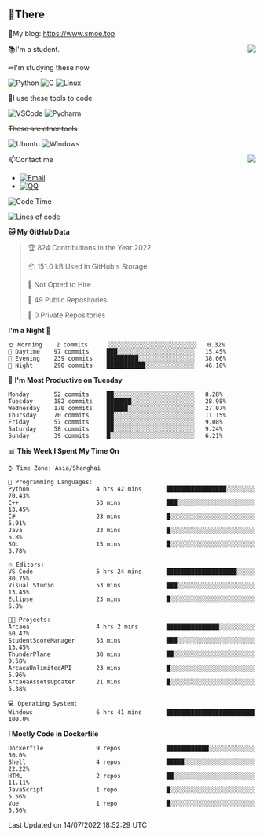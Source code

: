 
## 👏There

📰My blog: https://www.smoe.top

<img align="right" src="https://github-readme-stats.vercel.app/api/top-langs/?username=AkashiCoin"/>


📚I'm a student.

✏I'm studying these now

![Python](https://img.shields.io/badge/-Python-blue?style=flat-square&logo=Python&logoColor=fff)
![C](https://img.shields.io/badge/-C-585858?style=flat-square&logo=C&logoColor=fff)
![Linux](https://img.shields.io/badge/-Linux-black?style=flat-square&logo=Linux&logoColor=fff)

🔨I use these tools to code

![VSCode](https://img.shields.io/badge/-VSCode-blue?style=flat-square&logo=visualstudiocode&logoColor=fff)
![Pycharm](https://img.shields.io/badge/-Pycharm-green?style=flat-square&logo=pycharm&logoColor=fff)

 ~~These are other tools~~

![Ubuntu](https://img.shields.io/badge/-Ubuntu-orange?style=flat-square&logo=Ubuntu&logoColor=fff)
![Windows](https://img.shields.io/badge/-Windows-blue?style=flat-square&logo=Windows&logoColor=fff)

<img align="right" src="https://github-readme-stats.vercel.app/api?username=AkashiCoin" />


📫Contact me

* [![Email](https://img.shields.io/badge/Email-l1040186796@gmail.com-1?style=social&logoColor=fff)](mailto:l1040186796@gmail.com)
* [![QQ](https://img.shields.io/badge/QQ-1040186796-1?style=social&logoColor=fff)](tencent://AddContact/?fromId=45&fromSubId=1&subcmd=all&uin=1040186796&website=www.oicqzone.com)

<!--START_SECTION:waka-->
![Code Time](http://img.shields.io/badge/Code%20Time-0%20secs-blue)

![Lines of code](https://img.shields.io/badge/From%20Hello%20World%20I%27ve%20Written-5%20Thousand%20lines%20of%20code-blue)

**🐱 My GitHub Data** 

> 🏆 824 Contributions in the Year 2022
 > 
> 📦 151.0 kB Used in GitHub's Storage 
 > 
> 🚫 Not Opted to Hire
 > 
> 📜 49 Public Repositories 
 > 
> 🔑 0 Private Repositories  
 > 
**I'm a Night 🦉** 

```text
🌞 Morning    2 commits      ░░░░░░░░░░░░░░░░░░░░░░░░░   0.32% 
🌆 Daytime    97 commits     ███░░░░░░░░░░░░░░░░░░░░░░   15.45% 
🌃 Evening    239 commits    █████████░░░░░░░░░░░░░░░░   38.06% 
🌙 Night      290 commits    ███████████░░░░░░░░░░░░░░   46.18%

```
📅 **I'm Most Productive on Tuesday** 

```text
Monday       52 commits     ██░░░░░░░░░░░░░░░░░░░░░░░   8.28% 
Tuesday      182 commits    ███████░░░░░░░░░░░░░░░░░░   28.98% 
Wednesday    170 commits    ██████░░░░░░░░░░░░░░░░░░░   27.07% 
Thursday     70 commits     ██░░░░░░░░░░░░░░░░░░░░░░░   11.15% 
Friday       57 commits     ██░░░░░░░░░░░░░░░░░░░░░░░   9.08% 
Saturday     58 commits     ██░░░░░░░░░░░░░░░░░░░░░░░   9.24% 
Sunday       39 commits     █░░░░░░░░░░░░░░░░░░░░░░░░   6.21%

```


📊 **This Week I Spent My Time On** 

```text
⌚︎ Time Zone: Asia/Shanghai

💬 Programming Languages: 
Python                   4 hrs 42 mins       █████████████████░░░░░░░░   70.43% 
C++                      53 mins             ███░░░░░░░░░░░░░░░░░░░░░░   13.45% 
C#                       23 mins             █░░░░░░░░░░░░░░░░░░░░░░░░   5.91% 
Java                     23 mins             █░░░░░░░░░░░░░░░░░░░░░░░░   5.8% 
SQL                      15 mins             █░░░░░░░░░░░░░░░░░░░░░░░░   3.78%

🔥 Editors: 
VS Code                  5 hrs 24 mins       ████████████████████░░░░░   80.75% 
Visual Studio            53 mins             ███░░░░░░░░░░░░░░░░░░░░░░   13.45% 
Eclipse                  23 mins             █░░░░░░░░░░░░░░░░░░░░░░░░   5.8%

🐱‍💻 Projects: 
Arcaea                   4 hrs 2 mins        ███████████████░░░░░░░░░░   60.47% 
StudentScoreManager      53 mins             ███░░░░░░░░░░░░░░░░░░░░░░   13.45% 
ThunderPlane             38 mins             ██░░░░░░░░░░░░░░░░░░░░░░░   9.58% 
ArcaeaUnlimitedAPI       23 mins             █░░░░░░░░░░░░░░░░░░░░░░░░   5.96% 
ArcaeaAssetsUpdater      21 mins             █░░░░░░░░░░░░░░░░░░░░░░░░   5.38%

💻 Operating System: 
Windows                  6 hrs 41 mins       █████████████████████████   100.0%

```

**I Mostly Code in Dockerfile** 

```text
Dockerfile               9 repos             ████████████░░░░░░░░░░░░░   50.0% 
Shell                    4 repos             █████░░░░░░░░░░░░░░░░░░░░   22.22% 
HTML                     2 repos             ██░░░░░░░░░░░░░░░░░░░░░░░   11.11% 
JavaScript               1 repo              █░░░░░░░░░░░░░░░░░░░░░░░░   5.56% 
Vue                      1 repo              █░░░░░░░░░░░░░░░░░░░░░░░░   5.56%

```



 Last Updated on 14/07/2022 18:52:29 UTC
<!--END_SECTION:waka-->
